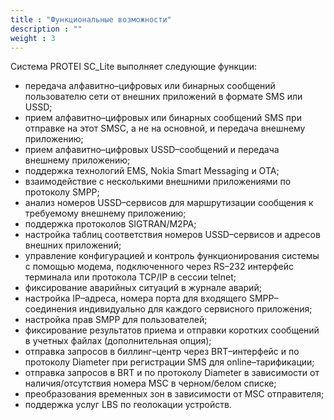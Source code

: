 ```yaml
---
title : "Функциональные возможности"
description : ""
weight : 3
---
```


Система PROTEI SC_Lite выполняет следующие функции:

- передача алфавитно–цифровых или бинарных сообщений пользователю сети от внешних приложений в формате SMS или USSD;
- прием алфавитно–цифровых или бинарных сообщений SMS при отправке на этот SMSC, а не на основной, и передача внешнему приложению;
- прием алфавитно–цифровых USSD–сообщений и передача внешнему приложению;
- поддержка технологий EMS, Nokia Smart Messaging и OTA;
- взаимодействие с несколькими внешними приложениями по протоколу SMPP;
- анализ номеров USSD–сервисов для маршрутизации сообщения к требуемому внешнему приложению;
- поддержка протоколов SIGTRAN/M2PA;
- настройка таблиц соответствия номеров USSD–сервисов и адресов внешних приложений;
- управление конфигурацией и контроль функционирования системы с помощью модема, подключенного через RS–232 интерфейс терминала или протокола TCP/IP в сессии telnet;
- фиксирование аварийных ситуаций в журнале аварий;
- настройка IP–адреса, номера порта для входящего SMPP–соединения индивидуально для каждого сервисного приложения;
- настройка прав SMPP для пользователей;
- фиксирование результатов приема и отправки коротких сообщений в учетных файлах (дополнительная опция);
- отправка запросов в биллинг–центр через BRT–интерфейс и по протоколу Diameter при регистрации SMS для online–тарификации;
- отправка запросов в BRT и по протоколу Diameter в зависимости от наличия/отсутствия номера MSC в черном/белом списке;
- преобразования временных зон в зависимости от MSC отправителя;
- поддержка услуг LBS по геолокации устройств.
